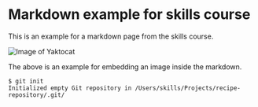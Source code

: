 # Markdown example for skills course

This is an example for a markdown page from the skills course.

![Image of Yaktocat](https://octodex.github.com/images/yaktocat.png)

The above is an example for embedding an image inside the markdown.

```
$ git init
Initialized empty Git repository in /Users/skills/Projects/recipe-repository/.git/
```
